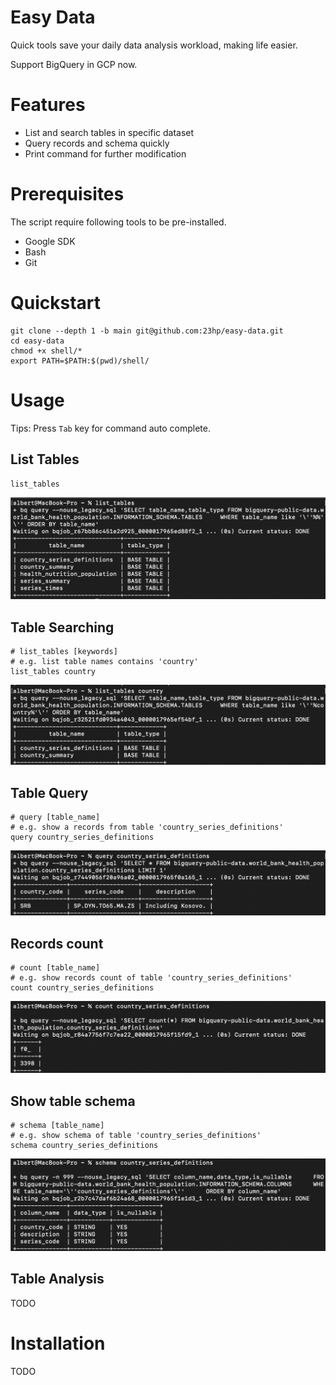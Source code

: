 # Easy Data
Quick tools save your daily data analysis workload, making life easier.

Support BigQuery in GCP now.

# Features
- List and search tables in specific dataset
- Query records and schema quickly
- Print command for further modification

# Prerequisites
The script require following tools to be pre-installed.
- Google SDK
- Bash
- Git

# Quickstart

    git clone --depth 1 -b main git@github.com:23hp/easy-data.git
    cd easy-data
    chmod +x shell/*
    export PATH=$PATH:$(pwd)/shell/

# Usage
Tips: Press `Tab` key for command auto complete.

## List Tables

    list_tables

![Output](image/list_tables.png)

## Table Searching

    # list_tables [keywords] 
    # e.g. list table names contains 'country'
    list_tables country

![Output](image/search.png)

## Table Query

    # query [table_name]
    # e.g. show a records from table 'country_series_definitions'
    query country_series_definitions

![Output](image/query.png)

## Records count

    # count [table_name]
    # e.g. show records count of table 'country_series_definitions'
    count country_series_definitions

![Output](image/count.png)

## Show table schema

    # schema [table_name]
    # e.g. show schema of table 'country_series_definitions'
    schema country_series_definitions

![Output](image/schema.png)

## Table Analysis
TODO

# Installation
TODO